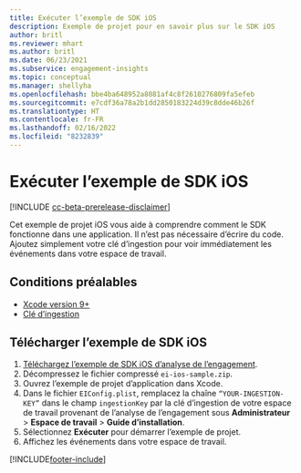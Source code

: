 ```yaml
---
title: Exécuter l’exemple de SDK iOS
description: Exemple de projet pour en savoir plus sur le SDK iOS
author: britl
ms.reviewer: mhart
ms.author: britl
ms.date: 06/23/2021
ms.subservice: engagement-insights
ms.topic: conceptual
ms.manager: shellyha
ms.openlocfilehash: bbe4ba648952a8081af4c8f2610276809fa5efeb
ms.sourcegitcommit: e7cdf36a78a2b1dd2850183224d39c8dde46b26f
ms.translationtype: HT
ms.contentlocale: fr-FR
ms.lasthandoff: 02/16/2022
ms.locfileid: "8232839"
---
```

# <a name="run-the-ios-sdk-sample"></a>Exécuter l’exemple de SDK iOS

[!INCLUDE [cc-beta-prerelease-disclaimer](includes/cc-beta-prerelease-disclaimer.md)]

Cet exemple de projet iOS vous aide à comprendre comment le SDK fonctionne dans une application. Il n’est pas nécessaire d’écrire du code. Ajoutez simplement votre clé d’ingestion pour voir immédiatement les événements dans votre espace de travail.

## <a name="prerequisites"></a>Conditions préalables

- [Xcode version 9+](https://developer.apple.com/xcode/downloads/)
- [Clé d’ingestion](get-started-ios.md)

## <a name="download-the-ios-sdk-sample"></a>Télécharger l’exemple de SDK iOS

1. [Téléchargez l’exemple de SDK iOS d’analyse de l’engagement](https://download.pi.dynamics.com/sdk/EI-SDKs/ei-ios-sample.zip).
1. Décompressez le fichier compressé `ei-ios-sample.zip`.
1. Ouvrez l’exemple de projet d’application dans Xcode.
1. Dans le fichier `EIConfig.plist`, remplacez la chaîne `“YOUR-INGESTION-KEY”` dans le champ `ingestionKey` par la clé d’ingestion de votre espace de travail provenant de l’analyse de l’engagement sous **Administrateur** > **Espace de travail** > **Guide d’installation**.
1. Sélectionnez **Exécuter** pour démarrer l’exemple de projet.
1. Affichez les événements dans votre espace de travail.

[!INCLUDE[footer-include](../includes/footer-banner.md)]
